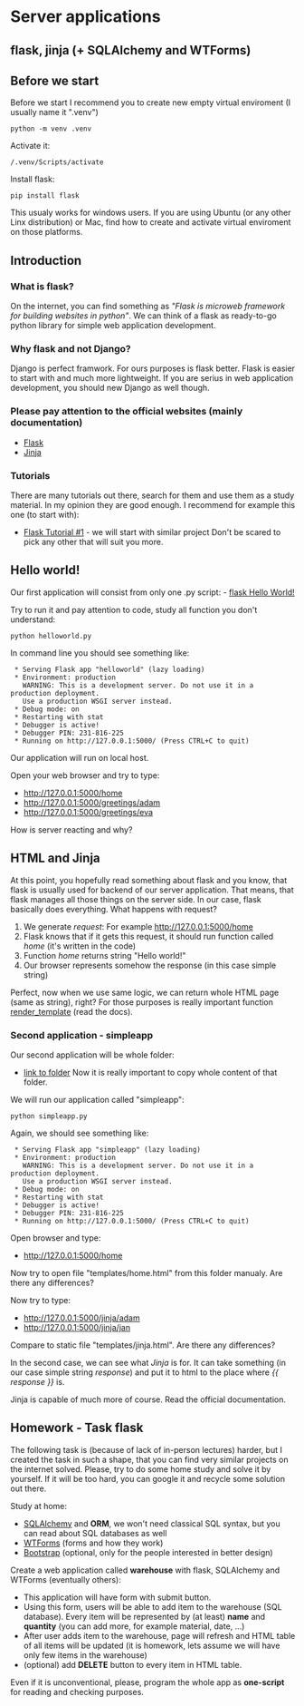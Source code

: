 # Server applications 

## flask, jinja (+ SQLAlchemy and WTForms)

## Before we start
Before we start I recommend you to create new empty virtual enviroment (I usually name it ".venv")

```
python -m venv .venv
```

Activate it:

```
/.venv/Scripts/activate
```

Install flask:

```
pip install flask
```

This usualy works for windows users. If you are using Ubuntu (or any other Linx distribution) or Mac, find how to create and activate virtual enviroment on those platforms.

## Introduction

### What is flask?
On the internet, you can find something as *"Flask is microweb framework for building websites in python"*. We can think of a flask as ready-to-go python library for simple web application development.

### Why flask and not Django?
Django is perfect framwork. For ours purposes is flask better. Flask is easier to start with and much more lightweight. If you are serius in web application development, you should new Django as well though.

### Please pay attention to the official websites (mainly documentation)

- [Flask](https://flask.palletsprojects.com/)
- [Jinja](https://jinja.palletsprojects.com/)

### Tutorials
There are many tutorials out there, search for them and use them as a study material. In my opinion they are good enough. I recommend for example this one (to start with):
  - [Flask Tutorial #1](https://www.youtube.com/watch?v=mqhxxeeTbu0) - we will start with similar project
Don't be scared to pick any other that will suit you more.

## Hello world!
Our first application will consist from only one .py script:
    - [flask Hello World!](helloworld/helloworld.py)

Try to run it and pay attention to code, study all function you don't understand:

```
python helloworld.py
```

In command line you should see something like:

```
 * Serving Flask app "helloworld" (lazy loading)
 * Environment: production
   WARNING: This is a development server. Do not use it in a production deployment.
   Use a production WSGI server instead.
 * Debug mode: on
 * Restarting with stat
 * Debugger is active!
 * Debugger PIN: 231-816-225
 * Running on http://127.0.0.1:5000/ (Press CTRL+C to quit)
```

Our application will run on local host.

Open your web browser and try to type:
- http://127.0.0.1:5000/home
- http://127.0.0.1:5000/greetings/adam
- http://127.0.0.1:5000/greetings/eva

How is server reacting and why?

## HTML and Jinja
At this point, you hopefully read something about flask and you know, that flask is usually used for backend of our server application. That means, that flask manages all those things on the server side. In our case, flask basically does everything. What happens with request?

1. We generate *request*:
    For example http://127.0.0.1:5000/home
2. Flask knows that if it gets this request, it should run function called *home* (it's written in the code)
3. Function *home* returns string "Hello world!"
4. Our browser represents somehow the response (in this case simple string)

Perfect, now when we use same logic, we can return whole HTML page (same as string), right? For those purposes is really important function [render_template](https://flask.palletsprojects.com/en/1.1.x/api/#flask.render_template) (read the docs).

### Second application - simpleapp
Our second application will be whole folder:
- [link to folder](simpleapp/)
Now it is really important to copy whole content of that folder.

We will run our application called "simpleapp":

```
python simpleapp.py
```

Again, we should see something like:
```
 * Serving Flask app "simpleapp" (lazy loading)
 * Environment: production
   WARNING: This is a development server. Do not use it in a production deployment.
   Use a production WSGI server instead.
 * Debug mode: on
 * Restarting with stat
 * Debugger is active!
 * Debugger PIN: 231-816-225
 * Running on http://127.0.0.1:5000/ (Press CTRL+C to quit)
```

Open browser and type:
- http://127.0.0.1:5000/home

Now try to open file "templates/home.html" from this folder manualy. Are there any differences?

Now try to type:
- http://127.0.0.1:5000/jinja/adam
- http://127.0.0.1:5000/jinja/jan

Compare to static file "templates/jinja.html". Are there any differences?

In the second case, we can see what *Jinja* is for. It can take something  (in our case simple string *response*) and put it to html to the place where *{{ response }}* is.

Jinja is capable of much more of course. Read the official documentation.

## Homework - Task flask

The following task is (because of lack of in-person lectures) harder, but I created the task in such a shape, that you can find very similar projects on the internet solved. Please, try to do some home study and solve it by yourself. If it will be too hard, you can google it and recycle some solution out there.

Study at home:
  - [SQLAlchemy](https://www.sqlalchemy.org/) and **ORM**, we won't need classical SQL syntax, but you can read about SQL databases as well
  - [WTForms](https://wtforms.readthedocs.io/en/stable/) (forms and how they work)
  - [Bootstrap](https://getbootstrap.com/) (optional, only for the people interested in better design)

Create a web application called **warehouse** with flask, SQLAlchemy and WTForms (eventually others):
  - This application will have form with submit button.
  - Using this form, users will be able to add item to the warehouse (SQL database). Every item will be represented by (at least) **name** and **quantity** (you can add more, for example material, date, ...)
  - After user adds item to the warehouse, page will refresh and HTML table of all items will be updated (it is homework, lets assume we will have only few items in the warehouse)
  - (optional) add **DELETE** button to every item in HTML table.

Even if it is unconventional, please, program the whole app as **one-script** for reading and checking purposes.
